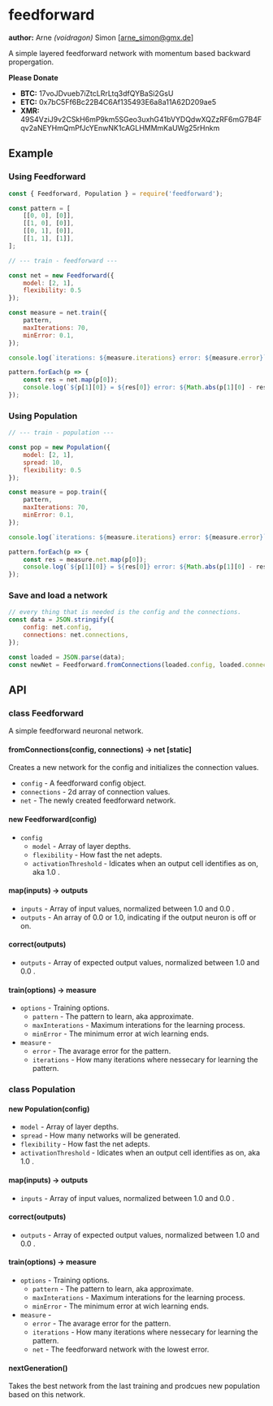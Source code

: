 # feedforward

**author:** Arne *(voidragon)* Simon [arne_simon@gmx.de]

A simple layered feedforward network with momentum based backward propergation.


**Please Donate**

+ **BTC:** 17voJDvueb7iZtcLRrLtq3dfQYBaSi2GsU
+ **ETC:** 0x7bC5Ff6Bc22B4C6Af135493E6a8a11A62D209ae5
+ **XMR:** 49S4VziJ9v2CSkH6mP9km5SGeo3uxhG41bVYDQdwXQZzRF6mG7B4Fqv2aNEYHmQmPfJcYEnwNK1cAGLHMMmKaUWg25rHnkm

## Example

### Using Feedforward

```js
const { Feedforward, Population } = require('feedforward');

const pattern = [
    [[0, 0], [0]],
    [[1, 0], [0]],
    [[0, 1], [0]],
    [[1, 1], [1]],
];

// --- train - feedforward ---

const net = new Feedforward({
    model: [2, 1],
    flexibility: 0.5
});

const measure = net.train({
    pattern,
    maxIterations: 70,
    minError: 0.1,
});

console.log(`iterations: ${measure.iterations} error: ${measure.error}`);

pattern.forEach(p => {
    const res = net.map(p[0]);
    console.log(`${p[1][0]} = ${res[0]} error: ${Math.abs(p[1][0] - res[0])}`);
});
```

### Using Population

```js
// --- train - population ---

const pop = new Population({
    model: [2, 1],
    spread: 10,
    flexibility: 0.5
});

const measure = pop.train({
    pattern,
    maxIterations: 70,
    minError: 0.1,
});

console.log(`iterations: ${measure.iterations} error: ${measure.error}`);

pattern.forEach(p => {
    const res = measure.net.map(p[0]);
    console.log(`${p[1][0]} = ${res[0]} error: ${Math.abs(p[1][0] - res[0])}`);
});
```

### Save and load a network

```js
// every thing that is needed is the config and the connections.
const data = JSON.stringify({
    config: net.config,
    connections: net.connections,
});

const loaded = JSON.parse(data);
const newNet = Feedforward.fromConnections(loaded.config, loaded.connections);
```

## API

### class Feedforward

A simple feedforward neuronal network.

#### fromConnections(config, connections) -> net [static]

Creates a new network for the config and initializes the connection values.

+ `config` - A feedforward config object.
+ `connections` - 2d array of connection values.
+ `net` - The newly created feedforward network.

#### new Feedforward(config)

+ `config`
    + `model` - Array of layer depths.
    + `flexibility` - How fast the net adepts.
    + `activationThreshold` - Idicates when an output cell identifies as on, aka 1.0 .

#### map(inputs) -> outputs

+ `inputs` - Array of input values, normalized between 1.0 and 0.0 .
+ `outputs` - An array of 0.0 or 1.0, indicating if the output neuron is off or on.

#### correct(outputs)

+ `outputs` - Array of expected output values, normalized between 1.0 and 0.0 .

#### train(options) -> measure

+ `options` - Training options.
    + `pattern` - The pattern to learn, aka approximate.
    + `maxInterations` - Maximum interations for the learning process.
    + `minError` - The minimum error at wich learning ends.
+ `measure` -
    + `error` - The avarage error for the pattern.
    + `iterations` - How many iterations where nessecary for learning the pattern.

### class Population

#### new Population(config)

+ `model` - Array of layer depths.
+ `spread` - How many networks will be generated.
+ `flexibility` - How fast the net adepts.
+ `activationThreshold` - Idicates when an output cell identifies as on, aka 1.0 .

#### map(inputs) -> outputs

+ `inputs` - Array of input values, normalized between 1.0 and 0.0 .

#### correct(outputs)

+ `outputs` - Array of expected output values, normalized between 1.0 and 0.0 .

#### train(options) -> measure

+ `options` - Training options.
    + `pattern` - The pattern to learn, aka approximate.
    + `maxInterations` - Maximum interations for the learning process.
    + `minError` - The minimum error at wich learning ends.
+ `measure` -
    + `error` - The avarage error for the pattern.
    + `iterations` - How many iterations where nessecary for learning the pattern.
    + `net` - The feedforward network with the lowest error.

#### nextGeneration()

Takes the best network from the last training and prodcues new population based on this network.
